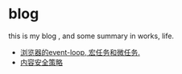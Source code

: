 # blog
this is my blog , and some summary in works, life.

- [浏览器的event-loop, 宏任务和微任务.](https://github.com/sevenCon/blog-github/issues/1)
- [内容安全策略](https://github.com/sevenCon/blog-github/issues/2)
